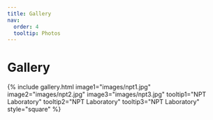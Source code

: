 ```yaml
---
title: Gallery
nav:
  order: 4
  tooltip: Photos
---
```


# <i class="fas fa-tools"></i>Gallery

{%
  include gallery.html
  image1="images/npt1.jpg"
  image2="images/npt2.jpg"
  image3="images/npt3.jpg"
  tooltip1="NPT Laboratory"
  tooltip2="NPT Laboratory"
  tooltip3="NPT Laboratory"
  style="square"
%}
